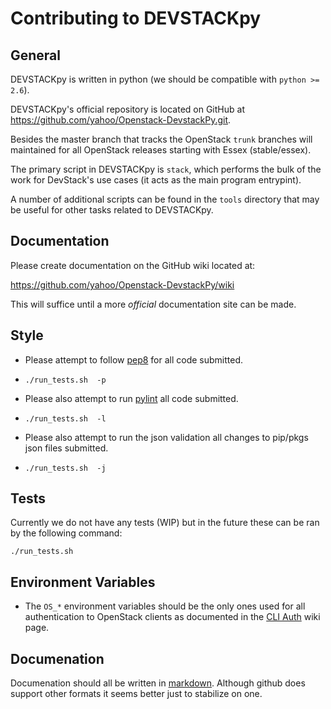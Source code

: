 # Contributing to DEVSTACKpy

## General

DEVSTACKpy is written in python (we should be compatible with ``python >= 2.6``).

DEVSTACKpy's official repository is located on GitHub at
https://github.com/yahoo/Openstack-DevstackPy.git. 

Besides the master branch that tracks the OpenStack ``trunk`` branches will maintained for all
OpenStack releases starting with Essex (stable/essex).

The primary script in DEVSTACKpy is ``stack``, which performs the bulk of the
work for DevStack's use cases (it acts as the main program entrypint).  

A number of additional scripts can be found in the ``tools`` directory that may
be useful for other tasks related to DEVSTACKpy.

## Documentation

Please create documentation on the GitHub wiki located at:

https://github.com/yahoo/Openstack-DevstackPy/wiki

This will suffice until a more *official* documentation site can be made.

## Style

* Please attempt to follow [pep8] for all code submitted.
 * ``./run_tests.sh  -p``

* Please also attempt to run [pylint] all code submitted.
 * ``./run_tests.sh  -l``

* Please also attempt to run the json validation all changes to pip/pkgs json files submitted.
 * ``./run_tests.sh  -j``

## Tests

Currently we do not have any tests (WIP) but in the future these can be ran by the following command:

    ./run_tests.sh 
    
## Environment Variables

* The ``OS_*`` environment variables should be the only ones used for all
  authentication to OpenStack clients as documented in the [CLI Auth] wiki page.
  
## Documenation

Documenation should all be written in [markdown]. Although github does support other formats it seems better just to stabilize on one.

[CLI Auth]: http://wiki.openstack.org/CLIAuth
[pep8]: http://www.python.org/dev/peps/pep-0008/
[pylint]: http://pypi.python.org/pypi/pylint
[markdown]: http://daringfireball.net/projects/markdown/
